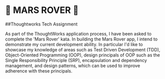 # :satellite: MARS ROVER :satellite:

##Thoughtworks Tech Assignment

As part of the ThoughtWorks application process, I have been asked to complete the 'Mars Rover' kata. In building the Mars Rover app, I intend to demonstrate my current development ability. In particular I'd like to showcase my knowledge of areas such as Test Driven Development (TDD), Object-Oriented Programming (OOP), design principals of OOP such as the Single Responsibility Principle (SRP), encapsulation and dependency management, and design patterns, which can be used to improve adherence with these principals.
